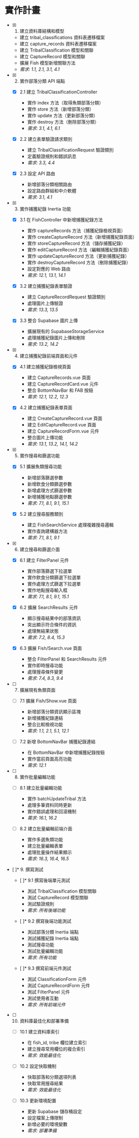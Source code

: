 # 實作計畫

- [x] 1. 建立資料庫結構和模型

  - 建立 tribal_classifications 資料表遷移檔案
  - 建立 capture_records 資料表遷移檔案
  - 建立 TribalClassification 模型和關聯
  - 建立 CaptureRecord 模型和關聯
  - 擴展 Fish 模型新增關聯方法
  - _需求: 1.1, 2.1, 3.1, 4.1_

- [x] 2. 實作部落分類 API 端點

  - [x] 2.1 建立 TribalClassificationController

    - 實作 index 方法（取得魚類部落分類）
    - 實作 store 方法（新增部落分類）
    - 實作 update 方法（更新部落分類）
    - 實作 destroy 方法（刪除部落分類）
    - _需求: 3.1, 4.1, 6.1_

  - [x] 2.2 建立表單驗證請求類別

    - 建立 TribalClassificationRequest 驗證類別
    - 定義驗證規則和錯誤訊息
    - _需求: 3.3, 4.4_

  - [x] 2.3 設定 API 路由
    - 新增部落分類相關路由
    - 設定路由群組和中介軟體
    - _需求: 3.1, 4.1_

- [x] 3. 實作捕獲紀錄 Inertia 功能

  - [x] 3.1 在 FishController 中新增捕獲紀錄方法

    - 實作 captureRecords 方法（捕獲紀錄檢視頁面）
    - 實作 createCaptureRecord 方法（新增捕獲紀錄頁面）
    - 實作 storeCaptureRecord 方法（儲存捕獲紀錄）
    - 實作 editCaptureRecord 方法（編輯捕獲紀錄頁面）
    - 實作 updateCaptureRecord 方法（更新捕獲紀錄）
    - 實作 destroyCaptureRecord 方法（刪除捕獲紀錄）
    - 設定對應的 Web 路由
    - _需求: 12.1, 13.1, 14.1_

  - [x] 3.2 建立捕獲紀錄表單驗證

    - 建立 CaptureRecordRequest 驗證類別
    - 處理圖片上傳驗證
    - _需求: 13.3, 13.5_

  - [x] 3.3 整合 Supabase 圖片上傳
    - 擴展現有的 SupabaseStorageService
    - 處理捕獲紀錄圖片上傳和刪除
    - _需求: 13.2, 14.2_

- [x] 4. 建立捕獲紀錄前端頁面和元件

  - [x] 4.1 建立捕獲紀錄檢視頁面

    - 建立 CaptureRecords.vue 頁面
    - 建立 CaptureRecordCard.vue 元件
    - 整合 BottomNavBar 和 FAB 按鈕
    - _需求: 12.1, 12.2, 12.3_

  - [x] 4.2 建立捕獲紀錄表單頁面
    - 建立 CreateCaptureRecord.vue 頁面
    - 建立 EditCaptureRecord.vue 頁面
    - 建立 CaptureRecordForm.vue 元件
    - 整合圖片上傳功能
    - _需求: 13.1, 13.2, 14.1, 14.2_

- [x] 5. 實作搜尋和篩選功能

  - [x] 5.1 擴展魚類搜尋功能

    - 新增部落篩選參數
    - 新增飲食分類篩選參數
    - 新增處理方式篩選參數
    - 新增捕獲地點篩選參數
    - _需求: 7.1, 8.1, 9.1, 15.1_

  - [x] 5.2 建立搜尋服務類別
    - 建立 FishSearchService 處理複雜搜尋邏輯
    - 實作查詢建構器方法
    - _需求: 7.1, 8.1, 9.1_

- [x] 6. 建立搜尋和篩選介面

  - [x] 6.1 建立 FilterPanel 元件

    - 實作部落篩選下拉選單
    - 實作飲食分類篩選下拉選單
    - 實作處理方式篩選下拉選單
    - 實作地點搜尋輸入框
    - _需求: 7.1, 8.1, 9.1, 15.1_

  - [x] 6.2 擴展 SearchResults 元件

    - 顯示搜尋結果中的部落資訊
    - 突出顯示符合條件的資訊
    - 處理無結果狀態
    - _需求: 7.2, 8.4, 15.3_

  - [x] 6.3 擴展 Fish/Search.vue 頁面
    - 整合 FilterPanel 和 SearchResults 元件
    - 實作即時搜尋功能
    - 處理搜尋條件變更
    - _需求: 7.4, 8.3, 9.4_

- [ ] 7. 擴展現有魚類頁面

  - [ ] 7.1 擴展 Fish/Show.vue 頁面

    - 新增部落分類資訊顯示區塊
    - 新增捕獲紀錄連結
    - 整合比較檢視功能
    - _需求: 1.1, 2.1, 5.1, 12.1_

  - [ ] 7.2 新增 BottomNavBar 捕獲紀錄連結
    - 在 BottomNavBar 中新增捕獲紀錄按鈕
    - 實作當前頁面高亮功能
    - _需求: 12.1_

- [ ] 8. 實作批量編輯功能

  - [ ] 8.1 建立批量編輯功能

    - 實作 batchUpdateTribal 方法
    - 處理多筆資料同時更新
    - 實作錯誤處理和回滾機制
    - _需求: 16.1, 16.2_

  - [ ] 8.2 建立批量編輯前端介面
    - 實作多選魚類功能
    - 建立批量編輯表單
    - 處理批量操作結果顯示
    - _需求: 16.3, 16.4, 16.5_

- [ ]\* 9. 撰寫測試

  - [ ]\* 9.1 撰寫後端單元測試

    - 測試 TribalClassification 模型關聯
    - 測試 CaptureRecord 模型關聯
    - 測試驗證規則
    - _需求: 所有後端功能_

  - [ ]\* 9.2 撰寫後端功能測試

    - 測試部落分類 Inertia 端點
    - 測試捕獲紀錄 Inertia 端點
    - 測試搜尋功能
    - 測試批量編輯功能
    - _需求: 所有功能_

  - [ ]\* 9.3 撰寫前端元件測試
    - 測試 ClassificationForm 元件
    - 測試 CaptureRecordForm 元件
    - 測試 FilterPanel 元件
    - 測試使用者互動
    - _需求: 所有前端元件_

- [ ] 10. 資料庫最佳化和部署準備

  - [ ] 10.1 建立資料庫索引

    - 在 fish_id, tribe 欄位建立索引
    - 建立搜尋常用欄位的複合索引
    - _需求: 效能最佳化_

  - [ ] 10.2 設定快取機制

    - 快取部落和分類選項列表
    - 快取常用搜尋結果
    - _需求: 效能最佳化_

  - [ ] 10.3 更新環境配置
    - 更新 Supabase 儲存桶設定
    - 設定檔案上傳限制
    - 新增必要的環境變數
    - _需求: 部署準備_
